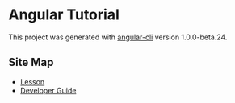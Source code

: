 # Angular Tutorial

This project was generated with [angular-cli](https://github.com/angular/angular-cli) version 1.0.0-beta.24.

## Site Map
* [Lesson](docs/Lesson.md)
* [Developer Guide](docs/DeveloperGuide.md)
